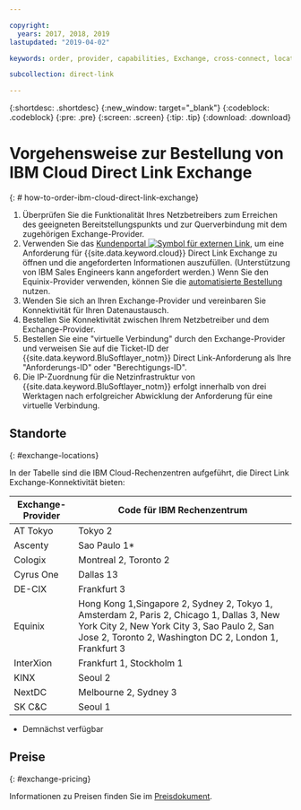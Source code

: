 ```yaml
---

copyright:
  years: 2017, 2018, 2019
lastupdated: "2019-04-02"

keywords: order, provider, capabilities, Exchange, cross-connect, locations, PoP, datacenter, data, center, pricing

subcollection: direct-link

---
```


{:shortdesc: .shortdesc}
{:new_window: target="_blank"}
{:codeblock: .codeblock}
{:pre: .pre}
{:screen: .screen}
{:tip: .tip}
{:download: .download}

# Vorgehensweise zur Bestellung von IBM Cloud Direct Link Exchange
{: # how-to-order-ibm-cloud-direct-link-exchange}

1. Überprüfen Sie die Funktionalität Ihres Netzbetreibers zum Erreichen des geeigneten Bereitstellungspunkts und zur Querverbindung mit dem zugehörigen Exchange-Provider.
2. Verwenden Sie das [Kundenportal ![Symbol für externen Link](../../icons/launch-glyph.svg "Symbol für externen Link")](https://control.softlayer.com/), um eine Anforderung für {{site.data.keyword.cloud}} Direct Link Exchange zu öffnen und die angeforderten Informationen auszufüllen. (Unterstützung von IBM Sales Engineers kann angefordert werden.) Wenn Sie den Equinix-Provider verwenden, können Sie die [automatisierte Bestellung](/docs/infrastructure/direct-link?topic=direct-link-provisioning-ibm-cloud-direct-link-exchange-for-equinix) nutzen.
3. Wenden Sie sich an Ihren Exchange-Provider und vereinbaren Sie Konnektivität für Ihren Datenaustausch.
4. Bestellen Sie Konnektivität zwischen Ihrem Netzbetreiber und dem Exchange-Provider.
5. Bestellen Sie eine "virtuelle Verbindung" durch den Exchange-Provider und verweisen Sie auf die Ticket-ID der {{site.data.keyword.BluSoftlayer_notm}} Direct Link-Anforderung als Ihre "Anforderungs-ID" oder "Berechtigungs-ID".
6. Die IP-Zuordnung für die Netzinfrastruktur von {{site.data.keyword.BluSoftlayer_notm}} erfolgt innerhalb von drei Werktagen nach erfolgreicher Abwicklung der Anforderung für eine virtuelle Verbindung.
 
## Standorte
{: #exchange-locations}
 
 In der Tabelle sind die IBM Cloud-Rechenzentren aufgeführt, die Direct Link Exchange-Konnektivität bieten:
 
| Exchange-Provider	| Code für IBM Rechenzentrum |
|-------------|-----------------------|
| AT Tokyo | Tokyo 2 |
| Ascenty | Sao Paulo 1* |
| Cologix | Montreal 2, Toronto 2 |
| Cyrus One | Dallas 13 |
| DE-CIX | Frankfurt 3 |
| Equinix | Hong Kong 1,Singapore 2, Sydney 2, Tokyo 1, Amsterdam 2, Paris 2, Chicago 1, Dallas 3, New York City 2, New York City 3, Sao Paulo 2, San Jose 2, Toronto 2, Washington DC 2, London 1, Frankfurt 3 |							
| InterXion | Frankfurt 1, Stockholm 1 |
| KINX	| Seoul 2 |
| NextDC | Melbourne 2, Sydney 3 |
| SK C&C | Seoul 1 |

* Demnächst verfügbar

## Preise
{: #exchange-pricing}

Informationen zu Preisen finden Sie im [Preisdokument](/docs/infrastructure/direct-link?topic=direct-link-pricing-for-ibm-cloud-direct-link#pricing-for-direct-link-exchange).
